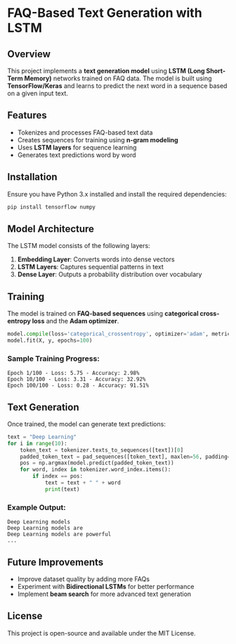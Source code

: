 # FAQ-Based Text Generation with LSTM

## Overview
This project implements a **text generation model** using **LSTM (Long Short-Term Memory)** networks trained on FAQ data. The model is built using **TensorFlow/Keras** and learns to predict the next word in a sequence based on a given input text.

## Features
- Tokenizes and processes FAQ-based text data
- Creates sequences for training using **n-gram modeling**
- Uses **LSTM layers** for sequence learning
- Generates text predictions word by word

## Installation
Ensure you have Python 3.x installed and install the required dependencies:

```bash
pip install tensorflow numpy
```

## Model Architecture
The LSTM model consists of the following layers:
1. **Embedding Layer**: Converts words into dense vectors
2. **LSTM Layers**: Captures sequential patterns in text
3. **Dense Layer**: Outputs a probability distribution over vocabulary

## Training
The model is trained on **FAQ-based sequences** using **categorical cross-entropy loss** and the **Adam optimizer**.

```python
model.compile(loss='categorical_crossentropy', optimizer='adam', metrics=['accuracy'])
model.fit(X, y, epochs=100)
```

### Sample Training Progress:
```
Epoch 1/100 - Loss: 5.75 - Accuracy: 2.98%
Epoch 10/100 - Loss: 3.31 - Accuracy: 32.92%
Epoch 100/100 - Loss: 0.28 - Accuracy: 91.51%
```

## Text Generation
Once trained, the model can generate text predictions:
```python
text = "Deep Learning"
for i in range(10):
    token_text = tokenizer.texts_to_sequences([text])[0]
    padded_token_text = pad_sequences([token_text], maxlen=56, padding='pre')
    pos = np.argmax(model.predict(padded_token_text))
    for word, index in tokenizer.word_index.items():
        if index == pos:
            text = text + " " + word
            print(text)
```
### Example Output:
```
Deep Learning models
Deep Learning models are
Deep Learning models are powerful
...
```

## Future Improvements
- Improve dataset quality by adding more FAQs
- Experiment with **Bidirectional LSTMs** for better performance
- Implement **beam search** for more advanced text generation

## License
This project is open-source and available under the MIT License.



